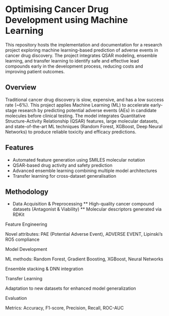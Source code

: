 # Optimising Cancer Drug Development using Machine Learning
This repository hosts the implementation and documentation for a research project exploring machine learning-based prediction of adverse events in cancer drug discovery.
The project integrates QSAR modeling, ensemble learning, and transfer learning to identify safe and effective lead compounds early in the development process, reducing costs and improving patient outcomes.
## Overview
Traditional cancer drug discovery is slow, expensive, and has a low success rate (~6%).
This project applies Machine Learning (ML) to accelerate early-stage research by predicting potential adverse events (AEs) in candidate molecules before clinical testing.
The model integrates Quantitative Structure-Activity Relationship (QSAR) features, large molecular datasets, and state-of-the-art ML techniques (Random Forest, XGBoost, Deep Neural Networks) to produce reliable toxicity and efficacy predictions.
## Features
* Automated feature generation using SMILES molecular notation
* QSAR-based drug activity and safety prediction
* Advanced ensemble learning combining multiple model architectures
* Transfer learning for cross-dataset generalisation
## Methodology
* Data Acquisition & Preprocessing
** High-quality cancer compound datasets (Antagonist & Viability)
** Molecular descriptors generated via RDKit

Feature Engineering

Novel attributes: PAE (Potential Adverse Event), ADVERSE EVENT, Lipinski’s RO5 compliance

Model Development

ML methods: Random Forest, Gradient Boosting, XGBoost, Neural Networks

Ensemble stacking & DNN integration

Transfer Learning

Adaptation to new datasets for enhanced model generalization

Evaluation

Metrics: Accuracy, F1-score, Precision, Recall, ROC-AUC

